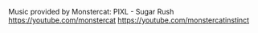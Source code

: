 Music provided by Monstercat: 
PIXL - Sugar Rush
https://youtube.com/monstercat 
https://youtube.com/monstercatinstinct